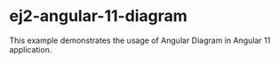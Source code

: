 # ej2-angular-11-diagram
This example demonstrates the usage of Angular Diagram in Angular 11 application.
